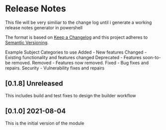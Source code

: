 # Release Notes

This file will be very similiar to the change log until i generate
a working release notes generator in powershell

The format is based on [Keep a Changelog](http://keepachangelog.com/)
and this project adheres to [Semantic Versioning](http://semver.org/).

Example Subject Categories to use
Added      - New features
Changed    - Existing functionality and features changed
Deprecated - Features soon-to-be removed.
Removed    - Features now removed.
Fixed      - Bug fixes and repairs.
Security   - Vulnerability fixes and repairs

## [0.1.8] Unreleased

This includes build and test fixes to design the builder workflow

## [0.1.0] 2021-08-04

This is the initial version of the module
